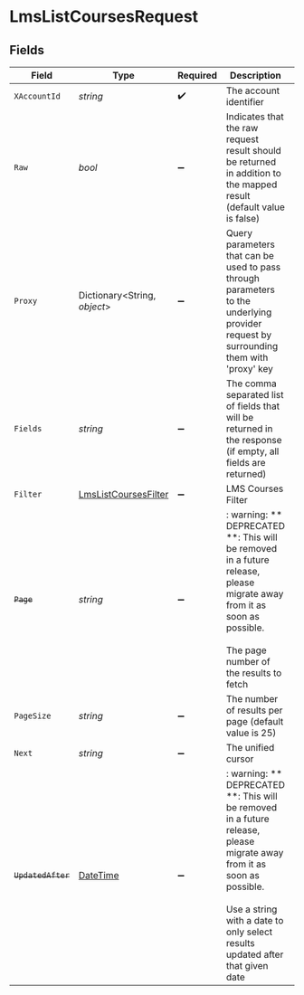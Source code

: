 # LmsListCoursesRequest


## Fields

| Field                                                                                                                                                                                                                         | Type                                                                                                                                                                                                                          | Required                                                                                                                                                                                                                      | Description                                                                                                                                                                                                                   | Example                                                                                                                                                                                                                       |
| ----------------------------------------------------------------------------------------------------------------------------------------------------------------------------------------------------------------------------- | ----------------------------------------------------------------------------------------------------------------------------------------------------------------------------------------------------------------------------- | ----------------------------------------------------------------------------------------------------------------------------------------------------------------------------------------------------------------------------- | ----------------------------------------------------------------------------------------------------------------------------------------------------------------------------------------------------------------------------- | ----------------------------------------------------------------------------------------------------------------------------------------------------------------------------------------------------------------------------- |
| `XAccountId`                                                                                                                                                                                                                  | *string*                                                                                                                                                                                                                      | :heavy_check_mark:                                                                                                                                                                                                            | The account identifier                                                                                                                                                                                                        |                                                                                                                                                                                                                               |
| `Raw`                                                                                                                                                                                                                         | *bool*                                                                                                                                                                                                                        | :heavy_minus_sign:                                                                                                                                                                                                            | Indicates that the raw request result should be returned in addition to the mapped result (default value is false)                                                                                                            |                                                                                                                                                                                                                               |
| `Proxy`                                                                                                                                                                                                                       | Dictionary<String, *object*>                                                                                                                                                                                                  | :heavy_minus_sign:                                                                                                                                                                                                            | Query parameters that can be used to pass through parameters to the underlying provider request by surrounding them with 'proxy' key                                                                                          |                                                                                                                                                                                                                               |
| `Fields`                                                                                                                                                                                                                      | *string*                                                                                                                                                                                                                      | :heavy_minus_sign:                                                                                                                                                                                                            | The comma separated list of fields that will be returned in the response (if empty, all fields are returned)                                                                                                                  | id,remote_id,external_reference,content_ids,remote_content_ids,title,description,languages,cover_url,url,active,duration,categories,skills,updated_at,created_at,content,provider,localizations,authors,unified_custom_fields |
| `Filter`                                                                                                                                                                                                                      | [LmsListCoursesFilter](../../Models/Requests/LmsListCoursesFilter.md)                                                                                                                                                         | :heavy_minus_sign:                                                                                                                                                                                                            | LMS Courses Filter                                                                                                                                                                                                            |                                                                                                                                                                                                                               |
| ~~`Page`~~                                                                                                                                                                                                                    | *string*                                                                                                                                                                                                                      | :heavy_minus_sign:                                                                                                                                                                                                            | : warning: ** DEPRECATED **: This will be removed in a future release, please migrate away from it as soon as possible.<br/><br/>The page number of the results to fetch                                                      |                                                                                                                                                                                                                               |
| `PageSize`                                                                                                                                                                                                                    | *string*                                                                                                                                                                                                                      | :heavy_minus_sign:                                                                                                                                                                                                            | The number of results per page (default value is 25)                                                                                                                                                                          |                                                                                                                                                                                                                               |
| `Next`                                                                                                                                                                                                                        | *string*                                                                                                                                                                                                                      | :heavy_minus_sign:                                                                                                                                                                                                            | The unified cursor                                                                                                                                                                                                            |                                                                                                                                                                                                                               |
| ~~`UpdatedAfter`~~                                                                                                                                                                                                            | [DateTime](https://learn.microsoft.com/en-us/dotnet/api/system.datetime?view=net-5.0)                                                                                                                                         | :heavy_minus_sign:                                                                                                                                                                                                            | : warning: ** DEPRECATED **: This will be removed in a future release, please migrate away from it as soon as possible.<br/><br/>Use a string with a date to only select results updated after that given date                | 2020-01-01T00:00:00.000Z                                                                                                                                                                                                      |